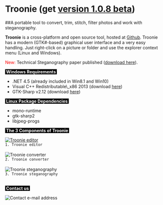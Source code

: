 # Troonie (get <a href="https://github.com/troonie/troonie/releases" target="_blank">version 1.0.8 beta</a>)

##A portable tool to convert, trim, stitch, filter photos and work with steganography.

<b>Troonie</b> is a cross-platform and open source tool, hosted at <a href="https://github.com/troonie/troonie" target="_blank">Github</a>. Troonie has a modern (GTK#-based) graphical user interface and a very easy handling. Just right-click on a picture or folder and use the explorer context menu (Linux and Windows).

<font color=red>New:</font> Technical Steganography paper published (<a href="https://github.com/troonie/troonie/raw/master/pics/StegHash-white-paper.pdf" target="_blank">download here</a>).

<p><span style="font-weight: bold;color:white;background-color:black;">&nbsp;Windows Requirements&nbsp;</span></p>
 <ul>
	<li>.NET 4.5 (already included in Win8.1 and Win10)</li>
	<li>Visual C++ Redistributable\_x86 2013 (download <a href="https://www.microsoft.com/en-US/download/details.aspx?id=40784" target="_blank">here</a>)</li>
	<li>GTK-Sharp v2.12 (download <a href="https://dl.xamarin.com/GTKforWindows/Windows/gtk-sharp-2.12.44.msi" target="_blank">here</a>)</li>
</ul>
<p><span style="font-weight: bold;color:white;background-color:black;">&nbsp;Linux Package Dependencies&nbsp;</span></p>
 <ul>
	<li>mono-runtime</li>
	<li>gtk-sharp2</li>
	<li>libjpeg-progs</li>
</ul>

<p><span style="font-weight: bold;color:white;background-color:black;">&nbsp;The 3 Components of Troonie&nbsp;</span></p>

<a href="https://raw.githubusercontent.com/troonie/troonie/master/pics/editor.png" target="_blank"><img src="https://raw.githubusercontent.com/troonie/troonie/master/pics/editor_thumb.jpg" alt="Troonie editor" target="_blank"/></a>
</br>`1. Troonie editor`
</br> 
</br>
<img src="https://raw.githubusercontent.com/troonie/troonie/master/pics/converter.png" alt="Troonie converter" target="_blank"/>
</br>`2. Troonie converter`
</br>
</br>
<img src="https://raw.githubusercontent.com/troonie/troonie/master/pics/steno.png" alt="Troonie steganography" target="_blank"/>
</br>`3. Troonie steganography`
</br>
</br>

<p><span style="font-weight: bold;color:white;background-color:black;">&nbsp;Contact us&nbsp;</span></p>
<img src="https://raw.githubusercontent.com/troonie/troonie/master/pics/info.png" alt="Contact e-mail address"/>
</br>
</br>

